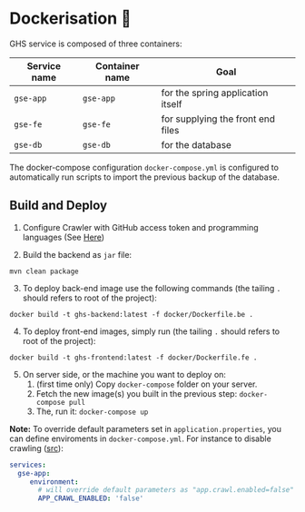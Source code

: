 # Dockerisation :whale:

GHS service is composed of three containers:

| Service name | Container name | Goal |
| ------------ | -------------- | ---- |
| `gse-app` | `gse-app` | for the spring application itself |
| `gse-fe` | `gse-fe` | for supplying the front end files |
| `gse-db` | `gse-db` | for the database |

The docker-compose configuration `docker-compose.yml` is configured to automatically run scripts to import the previous backup of the database.

## Build and Deploy

1. Configure Crawler with GitHub access token and programming languages (See [Here](./README_SETUP.md#2-setup-crawler))

2. Build the backend as `jar` file:
```shell
mvn clean package
```

3. To deploy back-end image use the following commands (the tailing `.` should refers to root of the project):
```shell
docker build -t ghs-backend:latest -f docker/Dockerfile.be .
```

4. To deploy front-end images, simply run (the tailing `.` should refers to root of the project):
```shell
docker build -t ghs-frontend:latest -f docker/Dockerfile.fe .
```

5. On server side, or the machine you want to deploy on:
    1. (first time only) Copy `docker-compose` folder on your server.
    2. Fetch the new image(s) you built in the previous step: `docker-compose pull`
    3. The, run it: `docker-compose up`

**Note:** To override default parameters set in `application.properties`, you can define enviroments in `docker-compose.yml`. For instance to disable crawling ([src](https://stackoverflow.com/questions/46057625)):
   ```yml
   services:
     gse-app:
        environment:
          # will override default parameters as "app.crawl.enabled=false" 
          APP_CRAWL_ENABLED: 'false' 
   ```
